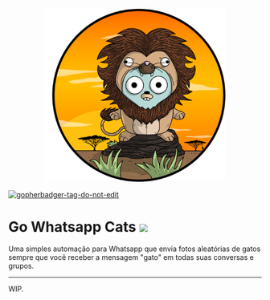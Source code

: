 <p align="center"><img src="https://raw.githubusercontent.com/ashleymcnamara/gophers/master/LION_GOPHER.png" width="360"></p>

<a href='https://github.com/jpoles1/gopherbadger' target='_blank'>![gopherbadger-tag-do-not-edit](https://img.shields.io/badge/Go%20Coverage-0%25-brightgreen.svg?longCache=true&style=flat)</a>

# Go Whatsapp Cats <a href="README-PTBR.md"><img width="20px" src="https://upload.wikimedia.org/wikipedia/commons/thumb/0/05/Flag_of_Brazil.svg/800px-Flag_of_Brazil.svg.png?20220111182208" /></a>

Uma simples automação para Whatsapp que envia fotos aleatórias de gatos sempre que você receber a mensagem "gato" em todas suas conversas e grupos.

---
WIP.
